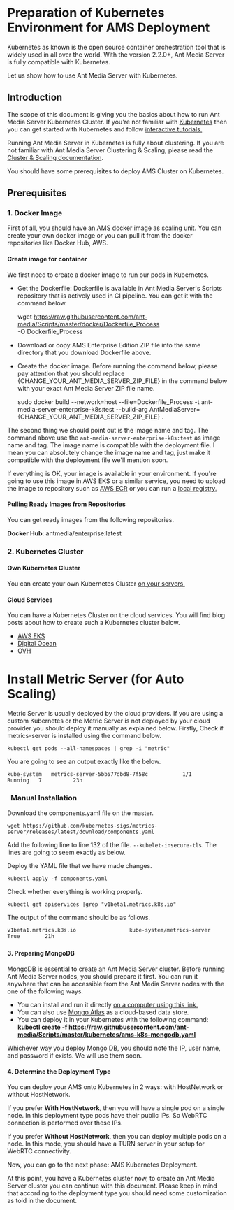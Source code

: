# Preparation of Kubernetes Environment for AMS Deployment

Kubernetes as known is the open source container orchestration tool that is widely used in all over the world. With the version 2.2.0+, Ant Media Server is fully compatible with Kubernetes. 

Let us show how to use Ant Media Server with Kubernetes.

Introduction
------------

The scope of this document is giving you the basics about how to run Ant Media Server Kubernetes Cluster. If you're not familiar with [Kubernetes](https://kubernetes.io/docs/home/) then you can get started with Kubernetes and follow [interactive tutorials.](https://kubernetes.io/docs/tutorials/kubernetes-basics/create-cluster/cluster-intro/)

Running Ant Media Server in Kubernetes is fully about clustering. If you are not familiar with Ant Media Server Clustering & Scaling, please read the [Cluster & Scaling documentation](/v1/docs/clustering-and-scaling-ant-media-server).

You should have some prerequisites to deploy AMS Cluster on Kubernetes.

Prerequisites
-------------

### 1\. Docker Image

First of all, you should have an AMS docker image as scaling unit. You can create your own docker image or you can pull it from the docker repositories like Docker Hub, AWS.

#### Create image for container

We first need to create a docker image to run our pods in Kubernetes.

*   Get the Dockerfile: Dockerfile is available in Ant Media Server's Scripts repository that is actively used in CI pipeline. You can get it with the command below.

    wget https://raw.githubusercontent.com/ant-media/Scripts/master/docker/Dockerfile_Process \
    -O Dockerfile_Process
    

  

*   Download or copy AMS Enterprise Edition ZIP file into the same directory that you download Dockerfile above.
*   Create the docker image. Before running the command below, please pay attention that you should replace {CHANGE\_YOUR\_ANT\_MEDIA\_SERVER\_ZIP\_FILE} in the command below with your exact Ant Media Server ZIP file name.

    sudo docker build --network=host --file=Dockerfile_Process -t ant-media-server-enterprise-k8s:test --build-arg AntMediaServer={CHANGE_YOUR_ANT_MEDIA_SERVER_ZIP_FILE} .

The second thing we should point out is the image name and tag. The command above use the ```ant-media-server-enterprise-k8s:test``` as image name and tag. The image name is compatible with the deployment file. I mean you can absolutely change the image name and tag, just make it compatible with the deployment file we'll mention soon.

If everything is OK, your image is available in your environment. If you're going to use this image in AWS EKS or a similar service, you need to upload the image to repository such as [AWS ECR](https://aws.amazon.com/ecr/) or you can run a [local registry.](https://docs.docker.com/registry/deploying/#run-a-local-registry)

#### Pulling Ready Images from Repositories

You can get ready images from the following repositories.

**Docker Hub**: antmedia/enterprise:latest

### 2\. Kubernetes Cluster

#### Own Kubernetes Cluster

You can create your own Kubernetes Cluster [on your servers.](https://antmedia.io/scale-ant-media-server-with-kubernetes/)

#### Cloud Services

You can have a Kubernetes Cluster on the cloud services. You will find blog posts about how to create such a Kubernetes cluster below.

* [AWS EKS](/guides/clustering-and-scaling/aws/Installing-Ant-Media-Server-on-AWS-EKS/)
* [Digital Ocean](https://antmedia.io/how-to-create-kubernetes-cluster-on-digital-ocean/) 
* [OVH](https://antmedia.io/auto-scaling-streaming-server-with-kubernetes/)

  

Install Metric Server (for Auto Scaling)
========================================

Metric Server is usually deployed by the cloud providers. If you are using a custom Kubernetes or the Metric Server is not deployed by your cloud provider you should deploy it manually as explained below. Firstly, Check if metrics-server is installed using the command below.  
  

    kubectl get pods --all-namespaces | grep -i "metric"

You are going to see an output exactly like the below.  
  

    kube-system   metrics-server-5bb577dbd8-7f58c           1/1     Running   7          23h

  

###   [](https://github.com/ant-media/Ant-Media-Server/wiki/Kubernetes-Autoscaling#manual-installation)Manual Installation

Download the components.yaml file on the master.

    wget https://github.com/kubernetes-sigs/metrics-server/releases/latest/download/components.yaml

Add the following line to line 132 of the file. ```--kubelet-insecure-tls```. The lines are going to seem exactly as below.

  

Deploy the YAML file that we have made changes.  
  

    kubectl apply -f components.yaml

  

Check whether everything is working properly.  
  

    kubectl get apiservices |grep "v1beta1.metrics.k8s.io"

  

The output of the command should be as follows.  
  

    v1beta1.metrics.k8s.io                 kube-system/metrics-server   True        21h

### [](https://github.com/ant-media/Ant-Media-Server/wiki/Kubernetes-Autoscaling#create-horizontal-pod-autoscaling)

#### 3\. Preparing MongoDB

MongoDB is essential to create an Ant Media Server cluster. Before running Ant Media Server nodes, you should prepare it first. You can run it anywhere that can be accessible from the Ant Media Server nodes with the one of the following ways.

*   You can install and run it directly [on a computer using this link.](https://github.com/ant-media/Ant-Media-Server/wiki/Scaling-and-Load-Balancing#1-installing-databasemongodb)
*   You can also use [Mongo Atlas](https://www.mongodb.com/cloud/atlas) as a cloud-based data store.
*   You can deploy it in your Kubernetes with the following command: **kubectl create -f https://raw.githubusercontent.com/ant-media/Scripts/master/kubernetes/ams-k8s-mongodb.yaml**

Whichever way you deploy Mongo DB, you should note the IP, user name, and password if exists. We will use them soon.

#### 4\. Determine the Deployment Type

You can deploy your AMS onto Kubernetes in 2 ways: with HostNetwork or without HostNetwork.

If you prefer **With HostNetwork**, then you will have a single pod on a single node. In this deployment type pods have their public IPs. So WebRTC connection is performed over these IPs.

If you prefer **Without HostNetwork**, then you can deploy multiple pods on a node. In this mode, you should have a TURN server in your setup for WebRTC connectivity.

Now, you can go to the next phase: AMS Kubernetes Deployment.  
  
At this point, you have a Kubernetes cluster now, to create an Ant Media Server cluster you can continue with this document. Please keep in mind that according to the deployment type you should need some customization as told in the document.